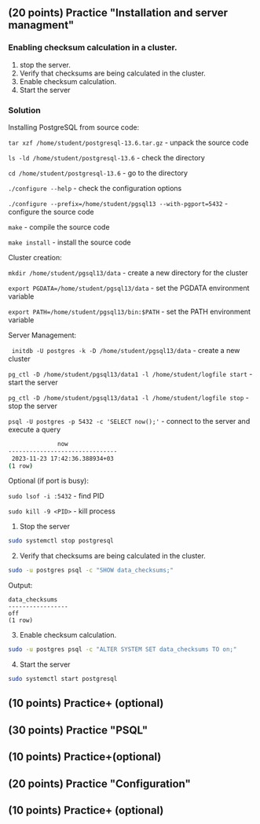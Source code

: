 ## (20 points) Practice "Installation and server managment"

### Enabling checksum calculation in a cluster.
1. stop the server.
2. Verify that checksums are being calculated in the cluster.
3. Enable checksum calculation.
4. Start the server

### Solution
    
Installing PostgreSQL from source code:

`tar xzf /home/student/postgresql-13.6.tar.gz` - unpack the source code

`ls -ld /home/student/postgresql-13.6` - check the directory

`cd /home/student/postgresql-13.6` - go to the directory

`./configure --help` - check the configuration options

`./configure --prefix=/home/student/pgsql13 --with-pgport=5432` - configure the source code

`make` - compile the source code

`make install` - install the source code

Cluster creation:

`mkdir /home/student/pgsql13/data` - create a new directory for the cluster

`export PGDATA=/home/student/pgsql13/data` - set the PGDATA environment variable

`export PATH=/home/student/pgsql13/bin:$PATH` - set the PATH environment variable

Server Management:

` initdb -U postgres -k -D /home/student/pgsql13/data` - create a new cluster

`pg_ctl -D /home/student/pgsql13/data1 -l /home/student/logfile start` - start the server

`pg_ctl -D /home/student/pgsql13/data1 -l /home/student/logfile stop` - stop the server

`psql -U postgres -p 5432 -c 'SELECT now();'` - connect to the server and execute a query

```bash
              now              
-------------------------------
 2023-11-23 17:42:36.388934+03
(1 row)
```


Optional (if port is busy):

`sudo lsof -i :5432` - find PID

`sudo kill -9 <PID>` - kill process



1. Stop the server
```bash
sudo systemctl stop postgresql
```

2. Verify that checksums are being calculated in the cluster.
```bash
sudo -u postgres psql -c "SHOW data_checksums;"
```
Output:
```
data_checksums
-----------------
off
(1 row)
```

3. Enable checksum calculation.
```bash
sudo -u postgres psql -c "ALTER SYSTEM SET data_checksums TO on;"
```

4. Start the server
```bash
sudo systemctl start postgresql
```
 

## (10 points) Practice+ (optional)



## (30 points) Practice "PSQL"


## (10 points) Practice+(optional)


## (20 points) Practice "Configuration"


## (10 points) Practice+ (optional)





